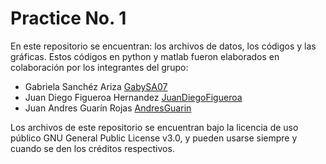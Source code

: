 # Practice No. 1

En este repositorio se encuentran: los archivos de datos, los códigos y las gráficas. Estos códigos en python y matlab fueron elaborados en colaboración por los integrantes del grupo:

* Gabriela Sanchéz Ariza [GabySA07](https://github.com/GabySA07)
* Juan Diego Figueroa Hernandez [JuanDiegoFigueroa](https://github.com/JuanDiegoFigueroa)
* Juan Andres Guarín Rojas [AndresGuarin](https://github.com/AndresGuarin)

Los archivos de este repositorio se encuentran bajo la licencia de uso público GNU General Public License v3.0, y pueden usarse siempre y cuando se den los créditos respectivos.
